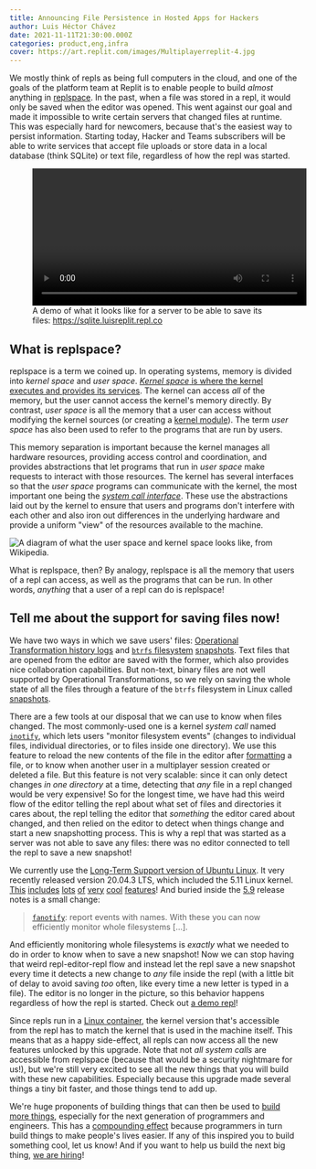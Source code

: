 ```yaml
---
title: Announcing File Persistence in Hosted Apps for Hackers
author: Luis Héctor Chávez
date: 2021-11-11T21:30:00.000Z
categories: product,eng,infra
cover: https://art.replit.com/images/Multiplayerreplit-4.jpg
---
```


We mostly think of repls as being full computers in the cloud, and one of the goals of the platform team at Replit is to enable people to build _almost_ anything in [replspace](#what-is-replspace). In the past, when a file was stored in a repl, it would only be saved when the editor was opened. This went against our goal and made it impossible to write certain servers that changed files at runtime. This was especially hard for newcomers, because that's the easiest way to persist information. Starting today, Hacker and Teams subscribers will be able to write services that accept file uploads or store data in a local database (think SQLite) or text file, regardless of how the repl was started.

<figure>
  <video width="480" controls>
    <source src="https://blog.replit.com/images/replspace-filesystems/demo.mov">
    Your browser does not support the video tag. But this was a very nice demo of what it looks like for a server to be able to save its files.
  </video>
  <figcaption>A demo of what it looks like for a server to be able to save its files: <a href="https://sqlite.luisreplit.repl.co">https://sqlite.luisreplit.repl.co</a></figcaption>
</figure>

## What is replspace?

replspace is a term we coined up. In operating systems, memory is divided into _kernel space_ and _user space_. [_Kernel space_ is where the kernel executes and provides its services](http://www.linfo.org/kernel_space.html). The kernel can access _all_ of the memory, but the user cannot access the kernel's memory directly. By contrast, _user space_ is all the memory that a user can access without modifying the kernel sources (or creating a [kernel module](https://tldp.org/LDP/lkmpg/2.6/html/lkmpg.html#AEN40)). The term _user space_ has also been used to refer to the programs that are run by users.

This memory separation is important because the kernel manages all hardware resources, providing access control and coordination, and provides abstractions that let programs that run in _user space_ make requests to interact with those resources. The kernel has several interfaces so that the _user space_ programs can communicate with the kernel, the most important one being the [_system call interface_](https://en.wikipedia.org/wiki/Linux_kernel_interfaces). These use the abstractions laid out by the kernel to ensure that users and programs don't interfere with each other and also iron out differences in the underlying hardware and provide a uniform "view" of the resources available to the machine.

![](https://upload.wikimedia.org/wikipedia/commons/thumb/4/43/Linux_API.svg/330px-Linux_API.svg.png "A diagram of what the user space and kernel space looks like, from Wikipedia.")

What is replspace, then? By analogy, replspace is all the memory that users of a repl can access, as well as the programs that can be run. In other words, _anything_ that a user of a repl can do is replspace!

## Tell me about the support for saving files now!

We have two ways in which we save users' files: [Operational Transformation history logs](https://blog.replit.com/collab#protocol-changes--operational-transformation) and [`btrfs` filesystem](https://btrfs.wiki.kernel.org/index.php/Main_Page) [snapshots](https://blog.replit.com/data-loss). Text files that are opened from the editor are saved with the former, which also provides nice collaboration capabilities. But non-text, binary files are not well supported by Operational Transformations, so we rely on saving the whole state of all the files through a feature of the `btrfs` filesystem in Linux called [snapshots](https://btrfs.wiki.kernel.org/index.php/SysadminGuide#Snapshots).

There are a few tools at our disposal that we can use to know when files changed. The most commonly-used one is a kernel _system call_ named [`inotify`](https://man7.org/linux/man-pages/man7/inotify.7.html), which lets users "monitor filesystem events" (changes to individual files, individual directories, or to files inside one directory). We use this feature to reload the new contents of the file in the editor after [formatting](https://blog.replit.com/intel#formatting) a file, or to know when another user in a multiplayer session created or deleted a file. But this feature is not very scalable: since it can only detect changes _in one directory_ at a time, detecting that _any_ file in a repl changed would be very expensive! So for the longest time, we have had this weird flow of the editor telling the repl about what set of files and directories it cares about, the repl telling the editor that _something_ the editor cared about changed, and then relied on the editor to detect when things change and start a new snapshotting process. This is why a repl that was started as a server was not able to save any files: there was no editor connected to tell the repl to save a new snapshot!

We currently use the [Long-Term Support version of Ubuntu Linux](https://ubuntu.com/about/release-cycle#ubuntu-kernel-release-cycle). It very recently released version 20.04.3 LTS, which included the 5.11 Linux kernel. [This](https://kernelnewbies.org/Linux_5.5) [includes](https://kernelnewbies.org/Linux_5.6) [lots](https://kernelnewbies.org/Linux_5.7) [of](https://kernelnewbies.org/Linux_5.8) [very](https://kernelnewbies.org/Linux_5.9) [cool](https://kernelnewbies.org/Linux_5.10) [features](https://kernelnewbies.org/Linux_5.11)! And buried inside the [5.9](https://kernelnewbies.org/Linux_5.9) release notes is a small change:

> [`fanotify`](https://man7.org/linux/man-pages/man7/fanotify.7.html): report events with names. With these you can now efficiently monitor whole filesystems [...].

And efficiently monitoring whole filesystems is _exactly_ what we needed to do in order to know when to save a new snapshot! Now we can stop having that weird repl-editor-repl flow and instead let the repl save a new snapshot every time it detects a new change to _any_ file inside the repl (with a little bit of delay to avoid saving _too_ often, like every time a new letter is typed in a file). The editor is no longer in the picture, so this behavior happens regardless of how the repl is started. Check out [a demo repl](https://sqlite.luisreplit.repl.co)!

Since repls run in a [Linux container](https://blog.replit.com/killing-containers-at-scale#replit-architecture), the kernel version that's accessible from the repl has to match the kernel that is used in the machine itself. This means that as a happy side-effect, all repls can now access all the new features unlocked by this upgrade. Note that not _all_ _system calls_ are accessible from replspace (because that would be a security nightmare for us!), but we're still very excited to see all the new things that you will build with these new capabilities. Especially because this upgrade made several things a tiny bit faster, and those things tend to add up.

We're huge proponents of building things that can then be used to [build more things](https://blog.replit.com/betting-on-nix), especially for the next generation of programmers and engineers. This has a [compounding effect](https://www.investopedia.com/terms/c/compounding.asp) because programmers in turn build things to make people's lives easier. If any of this inspired you to build something cool, let us know! And if you want to help us build the next big thing, [we are hiring](https://replit.com/site/careers)!